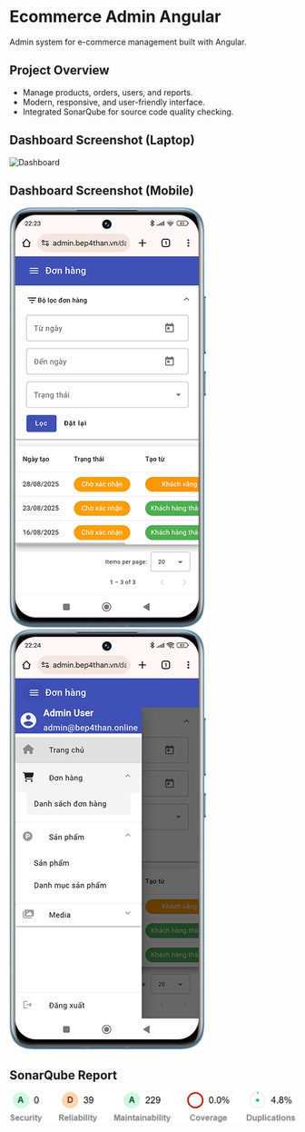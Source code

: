 # Ecommerce Admin Angular

Admin system for e-commerce management built with Angular.

## Project Overview

- Manage products, orders, users, and reports.
- Modern, responsive, and user-friendly interface.
- Integrated SonarQube for source code quality checking.

## Dashboard Screenshot (Laptop)
![Dashboard](./readme-media/dashboard/business-laptop.png)

## Dashboard Screenshot (Mobile)
![Dashboard](./readme-media/dashboard/xiaomi-13.png)
![Dashboard](./readme-media/dashboard/xiaomi-13-2.png)

## SonarQube Report
![SonarQube Report](./readme-media/report/sonar-qube-report.png)